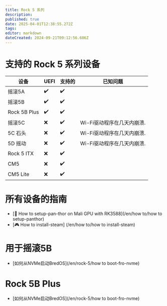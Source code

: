 ```yaml
---
title: Rock 5 系列
description:
published: true
date: 2025-04-01T12:38:55.272Z
tags:
editor: markdown
dateCreated: 2024-09-21T09:12:56.606Z
---
```


# 支持的 Rock 5 系列设备

| 设备           | UEFI | 支持的 | 已知问题                             |
| ------------ | ---- | --- | -------------------------------- |
| 摇滚5A         | ✔️   | ✔️  |                                  |
| 摇滚5B         | ✔️   | ✔️  |                                  |
| Rock 5B Plus | ✔️   | ✔️  |                                  |
| 摇滚5C         | ❌    | ✔️  | Wi-Fi驱动程序在几天内崩溃. |
| 5C 石头        | ❌    | ✔️  | Wi-Fi驱动程序在几天内崩溃. |
| 5D 摇动        | ❌    | ✔️  | Wi-Fi驱动程序在几天内崩溃. |
| Rock 5 ITX   | ❌    | ✔️  |                                  |
| CM5          | ❌    | ✔️  |                                  |
| CM5 Lite     | ❌    | ✔️  |                                  |

# 所有设备的指南

- [🐾 How to setup-pan-thor on Mali GPU with RK3588](/en/how to/how to setup-panthor)
- [🎮 How to install-steam] (/en/how to/how to install-steam)

# 用于摇滚5B

- [如何从NVMe启动BredOS](/en/rock-5/how to boot-fro-nvme)

# Rock 5B Plus

- [如何从NVMe启动BredOS](/en/rock-5/how to boot-fro-nvme)
